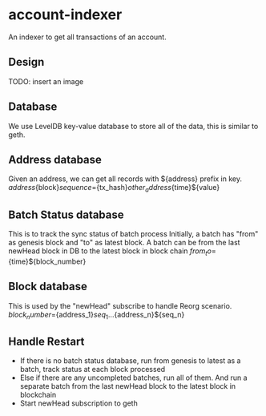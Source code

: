 # account-indexer
An indexer to get all transactions of an account.

## Design
TODO: insert an image

## Database
We use LevelDB key-value database to store all of the data, this is similar to geth.

## Address database
Given an address, we can get all records with ${address} prefix in key.
${address}${block}${sequence}=${tx_hash}${other_address}${time}${value}

## Batch Status database
This is to track the sync status of batch process
Initially, a batch has "from" as genesis block and "to" as latest block.
A batch can be from the last newHead block in DB to the latest block in block chain
${from_to}=${time}${block_number}

## Block database
This is used by the "newHead" subscribe to handle Reorg scenario.
${block_number}=${address_1}${seq_1}...${address_n}${seq_n}

## Handle Restart
+ If there is no batch status database, run from genesis to latest as a batch, track status at each block processed
+ Else if there are any uncompleted batches, run all of them. And run a separate batch from the last newHead block to the latest block in blockchain
+ Start newHead subscription to geth